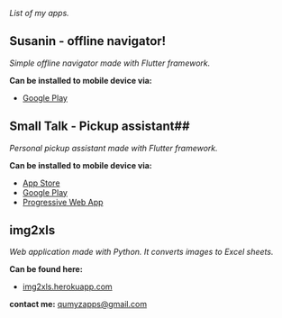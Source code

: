 _List of my apps._

## Susanin - offline navigator!
*Simple offline navigator made with Flutter framework.*

**Can be installed to mobile device via:**
- [Google Play](https://play.google.com/store/apps/details?id=com.qumyz.susanin)

## Small Talk - Pickup assistant##
*Personal pickup assistant made with Flutter framework.*

**Can be installed to mobile device via:**
- [App Store](https://apps.apple.com/us/app/small-talk-pickup-easier/id1589417543)
- [Google Play](https://play.google.com/store/apps/details?id=com.qumyz.small_talk)
- [Progressive Web App](https://nukeolay.github.io/smalltalk/)

## img2xls ##
*Web application made with Python. It converts images to Excel sheets.*

**Can be found here:**
- [img2xls.herokuapp.com](https://img2xls.herokuapp.com)

**contact me:** [qumyzapps@gmail.com](mailto:qumyzapps@gmail.com)
